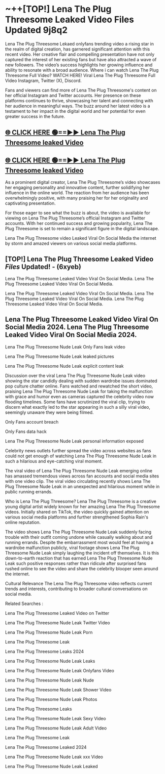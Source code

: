 # ~++[TOP!] Lena The Plug Threesome Leaked Video Files Updated 9j8q2

 Lena The Plug Threesome Lekaed onlyfans trending video a rising star in the realm of digital creation, has garnered significant attention with this recent video. Her creative flair and compelling presentation have not only captured the interest of her existing fans but have also attracted a wave of new followers. The video’s success highlights her growing influence and ability to resonate with a broad audience.
Where i can watch  Lena The Plug Threesome Full Video? WATCH HERE! Viral  Lena The Plug Threesome Full Video Instagram, Twitter (X), Discord.


Fans and viewers can find more of  Lena The Plug Threesome's content on her official Instagram and Twitter accounts. Her presence on these platforms continues to thrive, showcasing her talent and connecting with her audience in meaningful ways. The buzz around her latest video is a testament to her impact in the digital world and her potential for even greater success in the future.


## [🌐 CLICK HERE 🟢==►►  Lena The Plug Threesome leaked Video ](https://onlyclips.site?title=Lena_The_Plug_Threesome&ref=git)

## [🌐 CLICK HERE 🟢==►►  Lena The Plug Threesome leaked Video ](https://onlyclips.site?title=Lena_The_Plug_Threesome&ref=git)


As a prominent digital creator,  Lena The Plug Threesome’s video showcases her engaging personality and innovative content, further solidifying her influence in the online world. The reaction from her audience has been overwhelmingly positive, with many praising her for her originality and captivating presentation.

For those eager to see what the buzz is about, the video is available for viewing on  Lena The Plug Threesome’s official Instagram and Twitter accounts. With her continued success and growing popularity,  Lena The Plug Threesome is set to remain a significant figure in the digital landscape.


  Lena The Plug Threesome video Leaked Viral On Social Media the internet by storm and amazed viewers on various social media platforms.


## [TOP!]  Lena The Plug Threesome Leaked Video *Files* Updated! - (6xyeb) 

 Lena The Plug Threesome Leaked Video Viral On Social Media. Lena The Plug Threesome Leaked Video Viral On Social Media.

 Lena The Plug Threesome Leaked Video Viral On Social Media. Lena The Plug Threesome Leaked Video Viral On Social Media. Lena The Plug Threesome Leaked Video Viral On Social Media.


##  Lena The Plug Threesome Leaked Video Viral On Social Media 2024. Lena The Plug Threesome Leaked Video Viral On Social Media 2024.
 Lena The Plug Threesome Nude Leak Only Fans leak video

 Lena The Plug Threesome Nude Leak leaked pictures

 Lena The Plug Threesome Nude Leak explicit content leak

Discussion over the viral  Lena The Plug Threesome Nude Leak video showing the star candidly dealing with sudden wardrobe issues dominated pop culture chatter online. Fans watched and rewatched the short video, praising  Lena The Plug Threesome Nude Leak for taking the malfunction with grace and humor even as cameras captured the celebrity video now flooding timelines. Some fans have scrutinized the viral clip, trying to discern what exactly led to the star appearing in such a silly viral video, seemingly unaware they were being filmed.


Only Fans account breach

Only Fans data hack

 Lena The Plug Threesome Nude Leak personal information exposed

Celebrity news outlets further spread the video across websites as fans could not get enough of watching  Lena The Plug Threesome Nude Leak in such a hilarious and eye-catching viral moment.


The viral video of  Lena The Plug Threesome Nude Leak emerging online has amassed tremendous views across fan accounts and social media sites with one video clip. The viral video circulating recently shows  Lena The Plug Threesome Nude Leak in an unexpected and hilarious moment while in public running errands.


Who is  Lena The Plug Threesome?  Lena The Plug Threesome is a creative young digital artist widely known for her amazing  Lena The Plug Threesome videos. Initially shared on TikTok, the video quickly gained attention on various social media platforms and further strengthened Sophia Rain's online reputation.

The video shows  Lena The Plug Threesome Nude Leak suddenly facing trouble with their outfit coming undone while casually walking about and running errands. Despite the embarrassment most would feel at having a wardrobe malfunction publicly, viral footage shows  Lena The Plug Threesome Nude Leak simply laughing the incident off themselves. It is this down-to-earth reaction that has earned  Lena The Plug Threesome Nude Leak such positive responses rather than ridicule after surprised fans rushed online to see the video and share the celebrity blooper seen around the internet.

Cultural Relevance The  Lena The Plug Threesome video reflects current trends and interests, contributing to broader cultural conversations on social media.

Related Searches :

 Lena The Plug Threesome Leaked Video on Twitter

 Lena The Plug Threesome Nude Leak Twitter Video

 Lena The Plug Threesome Nude Leak Porn

 Lena The Plug Threesome Leak 

 Lena The Plug Threesome Leaks 2024

 Lena The Plug Threesome Nude Leak Leaks

 Lena The Plug Threesome Nude Leak Onlyfans Video

 Lena The Plug Threesome Nude Leak Nude

 Lena The Plug Threesome Nude Leak Shower Video

 Lena The Plug Threesome Nude Leak Photos

 Lena The Plug Threesome Leaks

 Lena The Plug Threesome Nude Leak Sexy Video

 Lena The Plug Threesome Nude Leak Adult Video

 Lena The Plug Threesome Leak

 Lena The Plug Threesome Leaked 2024

 Lena The Plug Threesome Nude Leak xxx Video

 Lena The Plug Threesome Nude Leak Leaked